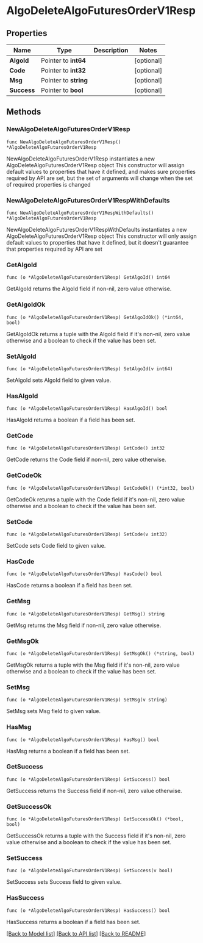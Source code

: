# AlgoDeleteAlgoFuturesOrderV1Resp

## Properties

Name | Type | Description | Notes
------------ | ------------- | ------------- | -------------
**AlgoId** | Pointer to **int64** |  | [optional] 
**Code** | Pointer to **int32** |  | [optional] 
**Msg** | Pointer to **string** |  | [optional] 
**Success** | Pointer to **bool** |  | [optional] 

## Methods

### NewAlgoDeleteAlgoFuturesOrderV1Resp

`func NewAlgoDeleteAlgoFuturesOrderV1Resp() *AlgoDeleteAlgoFuturesOrderV1Resp`

NewAlgoDeleteAlgoFuturesOrderV1Resp instantiates a new AlgoDeleteAlgoFuturesOrderV1Resp object
This constructor will assign default values to properties that have it defined,
and makes sure properties required by API are set, but the set of arguments
will change when the set of required properties is changed

### NewAlgoDeleteAlgoFuturesOrderV1RespWithDefaults

`func NewAlgoDeleteAlgoFuturesOrderV1RespWithDefaults() *AlgoDeleteAlgoFuturesOrderV1Resp`

NewAlgoDeleteAlgoFuturesOrderV1RespWithDefaults instantiates a new AlgoDeleteAlgoFuturesOrderV1Resp object
This constructor will only assign default values to properties that have it defined,
but it doesn't guarantee that properties required by API are set

### GetAlgoId

`func (o *AlgoDeleteAlgoFuturesOrderV1Resp) GetAlgoId() int64`

GetAlgoId returns the AlgoId field if non-nil, zero value otherwise.

### GetAlgoIdOk

`func (o *AlgoDeleteAlgoFuturesOrderV1Resp) GetAlgoIdOk() (*int64, bool)`

GetAlgoIdOk returns a tuple with the AlgoId field if it's non-nil, zero value otherwise
and a boolean to check if the value has been set.

### SetAlgoId

`func (o *AlgoDeleteAlgoFuturesOrderV1Resp) SetAlgoId(v int64)`

SetAlgoId sets AlgoId field to given value.

### HasAlgoId

`func (o *AlgoDeleteAlgoFuturesOrderV1Resp) HasAlgoId() bool`

HasAlgoId returns a boolean if a field has been set.

### GetCode

`func (o *AlgoDeleteAlgoFuturesOrderV1Resp) GetCode() int32`

GetCode returns the Code field if non-nil, zero value otherwise.

### GetCodeOk

`func (o *AlgoDeleteAlgoFuturesOrderV1Resp) GetCodeOk() (*int32, bool)`

GetCodeOk returns a tuple with the Code field if it's non-nil, zero value otherwise
and a boolean to check if the value has been set.

### SetCode

`func (o *AlgoDeleteAlgoFuturesOrderV1Resp) SetCode(v int32)`

SetCode sets Code field to given value.

### HasCode

`func (o *AlgoDeleteAlgoFuturesOrderV1Resp) HasCode() bool`

HasCode returns a boolean if a field has been set.

### GetMsg

`func (o *AlgoDeleteAlgoFuturesOrderV1Resp) GetMsg() string`

GetMsg returns the Msg field if non-nil, zero value otherwise.

### GetMsgOk

`func (o *AlgoDeleteAlgoFuturesOrderV1Resp) GetMsgOk() (*string, bool)`

GetMsgOk returns a tuple with the Msg field if it's non-nil, zero value otherwise
and a boolean to check if the value has been set.

### SetMsg

`func (o *AlgoDeleteAlgoFuturesOrderV1Resp) SetMsg(v string)`

SetMsg sets Msg field to given value.

### HasMsg

`func (o *AlgoDeleteAlgoFuturesOrderV1Resp) HasMsg() bool`

HasMsg returns a boolean if a field has been set.

### GetSuccess

`func (o *AlgoDeleteAlgoFuturesOrderV1Resp) GetSuccess() bool`

GetSuccess returns the Success field if non-nil, zero value otherwise.

### GetSuccessOk

`func (o *AlgoDeleteAlgoFuturesOrderV1Resp) GetSuccessOk() (*bool, bool)`

GetSuccessOk returns a tuple with the Success field if it's non-nil, zero value otherwise
and a boolean to check if the value has been set.

### SetSuccess

`func (o *AlgoDeleteAlgoFuturesOrderV1Resp) SetSuccess(v bool)`

SetSuccess sets Success field to given value.

### HasSuccess

`func (o *AlgoDeleteAlgoFuturesOrderV1Resp) HasSuccess() bool`

HasSuccess returns a boolean if a field has been set.


[[Back to Model list]](../README.md#documentation-for-models) [[Back to API list]](../README.md#documentation-for-api-endpoints) [[Back to README]](../README.md)


